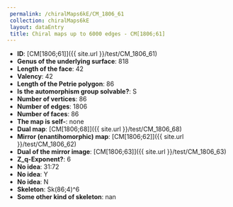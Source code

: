 ```yaml
--- 
 permalink: /chiralMaps6kE/CM_1806_61 
 collection: chiralMaps6kE
 layout: dataEntry
 title: Chiral maps up to 6000 edges - CM[1806;61]
---
```


- **ID**: [CM[1806;61]]({{ site.url }}/test/CM_1806_61)
- **Genus of the underlying surface**: 818
- **Length of the face**: 42
- **Valency**: 42
- **Length of the Petrie polygon**: 86
- **Is the automorphism group solvable?**: S
- **Number of vertices**: 86
- **Number of edges**: 1806
- **Number of faces**: 86
- **The map is self-**: none
- **Dual map**: [CM[1806;68]]({{ site.url }}/test/CM_1806_68)
- **Mirror (enantihomorphic) map**: [CM[1806;62]]({{ site.url }}/test/CM_1806_62)
- **Dual of the mirror image**: [CM[1806;63]]({{ site.url }}/test/CM_1806_63)
- **Z_q-Exponent?**: 6
- **No idea**:  31:72
- **No idea**: Y
- **No idea**: N
- **Skeleton**: Sk(86;4)^6
- **Some other kind of skeleton**: nan
